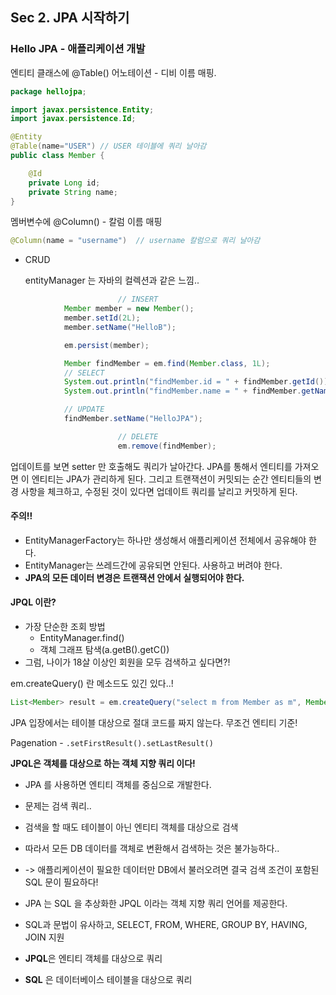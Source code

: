 ## Sec 2. JPA 시작하기

### Hello JPA - 애플리케이션 개발

엔티티 클래스에 @Table() 어노테이션 - 디비 이름 매핑.

```java
package hellojpa;

import javax.persistence.Entity;
import javax.persistence.Id;

@Entity
@Table(name="USER") // USER 테이블에 쿼리 날아감
public class Member {

    @Id
    private Long id;
    private String name;
}

```



멤버변수에 @Column() - 칼럼 이름 매핑

```java
@Column(name = "username")	// username 칼럼으로 쿼리 날아감
```



- CRUD

  entityManager 는 자바의 컬렉션과 같은 느낌..

```java
						// INSERT
            Member member = new Member();
            member.setId(2L);
            member.setName("HelloB");

            em.persist(member);

            Member findMember = em.find(Member.class, 1L);
            // SELECT
            System.out.println("findMember.id = " + findMember.getId());
            System.out.println("findMember.name = " + findMember.getName());

            // UPDATE
            findMember.setName("HelloJPA");

						// DELETE
						em.remove(findMember);
```

업데이트를 보면 setter 만 호출해도 쿼리가 날아간다. JPA를 통해서 엔티티를 가져오면 이 엔티티는 JPA가 관리하게 된다. 그리고 트랜잭션이 커밋되는 순간 엔티티들의 변경 사항을 체크하고, 수정된 것이 있다면 업데이트 쿼리를 날리고 커밋하게 된다.



#### 주의!!

- EntityManagerFactory는 하나만 생성해서 애플리케이션 전체에서 공유해야 한다.
- EntityManager는 쓰레드간에 공유되면 안된다. 사용하고 버려야 한다.
- **JPA의 모든 데이터 변경은 트랜잭션 안에서 실행되어야 한다.**



#### JPQL 이란? 

- 가장 단순한 조회 방법
  - EntityManager.find()
  - 객체 그래프 탐색(a.getB().getC())
- 그럼, 나이가 18살 이상인 회원을 모두 검색하고 싶다면?!



em.createQuery() 란 메소드도 있긴 있다..!

```java
List<Member> result = em.createQuery("select m from Member as m", Member.class).getResultList();
```

JPA 입장에서는 테이블 대상으로 절대 코드를 짜지 않는다. 무조건 엔티티 기준!

Pagenation - `.setFirstResult().setLastResult()`



**JPQL은 객체를 대상으로 하는 객체 지향 쿼리 이다!**

- JPA 를 사용하면 엔티티 객체를 중심으로 개발한다.
- 문제는 검색 쿼리..
- 검색을 할 때도 테이블이 아닌 엔티티 객체를 대상으로 검색
- 따라서 모든 DB 데이터를 객체로 변환해서 검색하는 것은 불가능하다..
- -> 애플리케이션이 필요한 데이터만 DB에서 불러오려면 결국 검색 조건이 포함된 SQL 문이 필요하다!



- JPA 는 SQL 을 추상화한 JPQL 이라는 객체 지향 쿼리 언어를 제공한다.
- SQL과 문법이 유사하고, SELECT, FROM, WHERE, GROUP BY, HAVING, JOIN 지원
- **JPQL**은 엔티티 객체를 대상으로 쿼리
- **SQL** 은 데이터베이스 테이블을 대상으로 쿼리